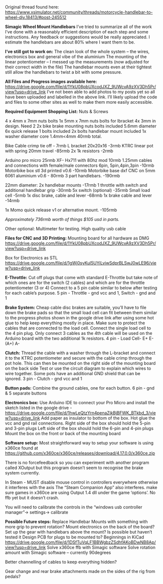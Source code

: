 Original thread found here: https://www.xsimulator.net/community/threads/motorcycle-handlebar-to-wheel-diy.18413/#post-245512

**Simagic Wheel Mount Handlebars**
I’ve tried to summarize all of the work I’ve done with a reasonably efficient description of each step and some instructions. Any feedback or suggestions would be really appreciated. I estimate the handlebars are about 80% where I want them to be.


**I’ve still got to work on:**
The clean look of the whole system – the wires, electronics box and general vibe of the aluminium
The mounting of the linear potentiometer – I messed up the measurements (now adjusted for their correct width in the file)
The handlebar mounts even at their tightest still allow the handlebars to twist a bit with some pressure.




**All Files and Progress images available here:**
https://drive.google.com/file/d/1YkU08pbUXcodJXZ_9UWcvA9zXV3Dh5Pr/view?usp=drive_link
I’ve not been able to add photos to my posts yet so all have been uploaded and labelled in the above link. I’ll likely upload the code and files to some other sites as well to make them more easily accessible.


**Required Equipment Shopping List:**
Nuts & Screws

4 x 4mm x 7mm nuts bolts
1x 5mm x 7mm nuts bolts for lbracket
4x 3mm in design. Need 2
2x bike brake mounting nuts bolts included 5.6mm diameter
6x quick release 1 bolts included
2x bolts handlebar mount included
1x washer diameter core 1.4mm<4mm
40rmb total.


Bike Cable crimp tie off - 7rmb
L bracket 20x20x16 -3rmb
KTRC linear pot with spring 20mm travel -85rmb
2x 1k resistors -2rmb

Arduino pro micro 25rmb
XF- Hx711 with 80hz mod 10rmb
1.25mm cables and connections with female/male connectors 6pin, 5pin,4pin,3pin -10rmb
Motorbike box stl 3d printed v0.6 -10rmb
Motorbike base dxf CNC on 5mm 6061 aluminium v0.6 - 80rmb
3 part handlebars. -190rmb

22mm diameter:
2x handlebar mounts -17rmb
1 throttle with switch and additional handlebar grip -30rmb
5x switch (optional) -35rmb
Small load cell -5rmb
1x disc brake, cable and lever -68rmb
1x brake cable and lever -14rmb

1x Momo quick release v1 or alternative mount. -105rmb

_Approximately 736rmb worth of things_
_$105 usd in parts._


Other optional: Multimeter for testing.
High quality usb cable


**Files for CNC and 3D Printing:**
Mounting board for all hardware as DMG
https://drive.google.com/file/d/1YkU08pbUXcodJXZ_9UWcvA9zXV3Dh5Pr/view?usp=drive_link

Box for Electronics as STL
https://drive.google.com/file/d/1gWj0syKul5UYiLviwSdprBLSwJ0wLE96/view?usp=drive_link

**E-Throttle:**
Cut off plugs that come with standard E-Throttle but take note of which ones are for the switch (2 cables) and which are for the throttle potentiometer (3 or 4)
Connect to a 5 pin cable similar to below after testing for each cable’s purpose.
5 pin - Throttle - gnd vcc and 1, Switch - gnd and 1

**Brake System:**
Cheap cable disc brakes are suitable, you’ll have to file down the brake pads so that the small load cell can fit between them similar to the progress photos shown in the google drive link after using some hot glue to help keep everything mostly in place.
Make sure to protect the cables that are connected to the load cell.
Connect the single load cell to the 4 pin plug. Only connect 3 cables as the 4th cable will be used on the Arduino board with the two additional 1k resistors.
4 pin - Load Cell- E+ E- (A+) A-

**Clutch:**
Thread the cable with a washer through the L-bracket and connect it to the KTRC potentiometer and secure with the cable crimp through the pot hole.
This can then be mounted on the right side of the mounting board on the back side
Test or use the circuit diagram to explain which wires to wire together. Some pots have an additional GND shield that can be ignored.
3 pin - Clutch - gnd vcc and 1

**Button pads:**
Combine the ground cables, one for each button.
6 pin - gnd & 5 separate buttons

**Electronics box:**
Use Arduino IDE to connect your Pro Micro and install the sketch listed in the google drive - https://drive.google.com/file/d/1hwLeQtzYrn4penaZjkBjBFWK_BTkbd_3/view?usp=drive_link
Add paper as insulator to bottom of the box.
Hot glue the vcc and gnd rail connections.
Right side of the box should hold the 5-pin and 3-pin plugs
Left side of the box should hold the 6-pin and 4-pin plugs
Mount the box on the front or back of the mounting board


**Software setup:**
Most straightforward way to setup your software is using x360ce found at
https://github.com/x360ce/x360ce/releases/download/4.17.0.0/x360ce.zip

There is no forcefeedback so you can experiment with another program called XOutput but this program doesn’t seem to recognise the brake system currently.

In Steam - MUST disable mouse control in controllers everywhere otherwise it interferes with the axis
The “Steam Companion App” also interferes. make sure games in x360ce are using Output 1.4 dll under the game ‘options’. No ffb yet but it doesn’t crash.

You will need to calibrate the controls in the “windows usb controller manager”-> settings-> calibrate



**Possible Future steps:**
Replace Handlebar Mounts with something with more grip to prevent rotation?
Mount electronics on the back of the board?
Set up the gear with handlebars above the mount? Is possible but haven’t tested it
Design PCB for plugs to be mounted to? Beginnings in KiCad https://drive.google.com/file/d/1DSfTuVqLF1BBWgbzZSdhfAKoBDwNB8Ap/view?usp=drive_link
Solve x360ce ffb with Simagic software
Solve rotation amount with Simagic software – currently 90degrees

Better channelling of cables to keep everything hidden?

Gear change and rear brake attachments made on the sides of the rig from pedals?
